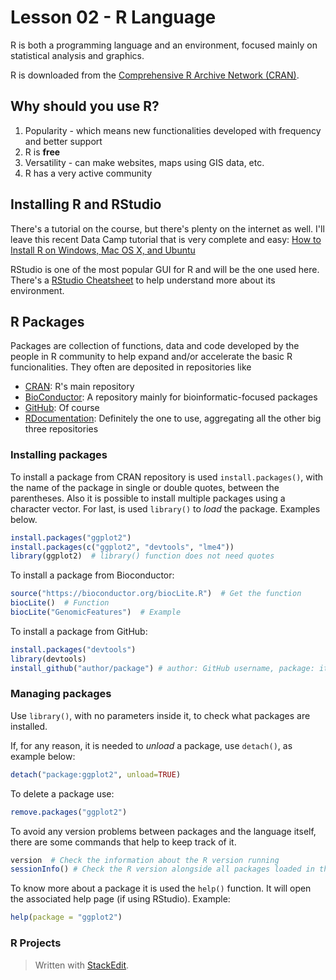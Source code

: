 # Lesson 02 - R Language

R is both a programming language and an environment, focused mainly on statistical analysis and graphics.

R is downloaded from the [Comprehensive R Archive Network (CRAN)](https://cran.r-project.org/).

## Why should you use R?

1. Popularity - which means new functionalities developed with frequency and better support
2. R is **free**
3. Versatility - can make websites, maps using GIS data, etc.
4. R has a very active community

## Installing R and RStudio

There's a tutorial on the course, but there's plenty on the internet as well. I'll leave this recent Data Camp tutorial that is very complete and easy:
[How to Install R on Windows, Mac OS X, and Ubuntu](https://www.datacamp.com/community/tutorials/installing-R-windows-mac-ubuntu)

RStudio is one of the most popular GUI for R and will be the one used here. There's a [RStudio Cheatsheet](https://github.com/rstudio/cheatsheets/raw/master/rstudio-ide.pdf) to help understand more about its environment.

## R Packages

Packages are collection of functions, data and code developed by the people in R community to help expand and/or accelerate the basic R funcionalities. They often are deposited in repositories like

- [CRAN](https://cran.r-project.org/web/packages/): R's main repository
- [BioConductor](https://bioconductor.org/packages/release/BiocViews.html#___Software): A repository mainly for bioinformatic-focused packages
- [GitHub](https://github.com/collections): Of course
- [RDocumentation](https://www.rdocumentation.org/): Definitely the one to use, aggregating all the other big three repositories

### Installing packages

To install a package from CRAN repository is used `install.packages()`, with the name of the package in single or double quotes, between the parentheses. Also it is possible to install multiple packages using a character vector. For last, is used `library()` to *load* the package. Examples below.

```r
install.packages("ggplot2")
install.packages(c("ggplot2", "devtools", "lme4"))
library(ggplot2)  # library() function does not need quotes
```

To install a package from Bioconductor:
```r
source("https://bioconductor.org/biocLite.R")  # Get the function
biocLite()  # Function 
biocLite("GenomicFeatures")  # Example
```

To install a package from GitHub:
```r
install.packages("devtools")
library(devtools)
install_github("author/package") # author: GitHub username, package: its name
```
### Managing packages

Use `library()`, with no parameters inside it, to check what packages are installed.

If, for any reason, it is needed to *unload* a package, use `detach()`, as example below:
```r
detach("package:ggplot2", unload=TRUE)
```

To delete a package use:
```r
remove.packages("ggplot2")
```

To avoid any version problems between packages and the language itself, there are some commands that help to keep track of it.
```r
version  # Check the information about the R version running
sessionInfo() # Check the R version alongside all packages loaded in the session
```

To know more about a package it is used the `help()` function. It will open the associated help page (if using RStudio). Example:
```r
help(package = "ggplot2")
```

### R Projects

> Written with [StackEdit](https://stackedit.io/).
<!--stackedit_data:
eyJoaXN0b3J5IjpbLTQzNTk0MDk5NywtMTcyODQ0ODY0LDE2OD
U2NjQyMjksLTIwMzM4NjIyODQsLTI0ODcxMDQ4Miw5MzkxNjU4
MTksMTg4MjM2NTk3OCwzNTIxMjY2NDUsLTIxMjMxNDA2MTYsLT
Y1MzA3MzAyOSwtOTM5MTE0ODc0XX0=
-->